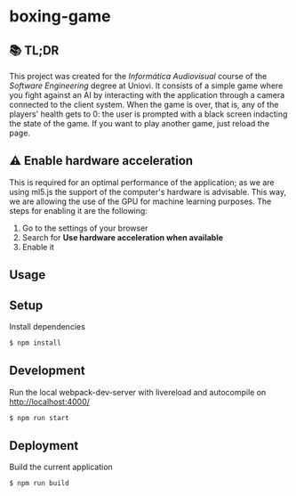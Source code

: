 # boxing-game

## 📚 TL;DR

This project was created for the _Informática Audiovisual_ course of the _Software Engineering_ degree at Uniovi. It consists of a simple game where you fight against an AI by interacting with the application through a camera connected to the client system. When the game is over, that is, any of the players' health gets to 0: the user is prompted with a black screen indacting the state of the game. If you want to play another game, just reload the page.

## ⚠️ Enable hardware acceleration

This is required for an optimal performance of the application; as we are using ml5.js the support of the computer's hardware is advisable. This way, we are allowing the use of the GPU for machine learning purposes. The steps for enabling it are the following:

1. Go to the settings of your browser
2. Search for **Use hardware acceleration when available**
3. Enable it

## Usage

## Setup

Install dependencies

```sh
$ npm install
```

## Development

Run the local webpack-dev-server with livereload and autocompile on [http://localhost:4000/](http://localhost:4000/)

```sh
$ npm run start
```

## Deployment

Build the current application

```sh
$ npm run build
```
